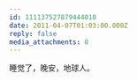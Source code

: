 ```yaml
---
id: 111137527879444010
date: 2011-04-07T01:03:00.000Z
reply: false
media_attachments: 0
---
```


睡觉了，晚安，地球人。 ​​​​

